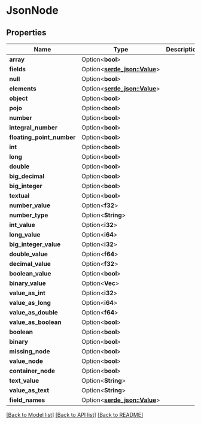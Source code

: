 # JsonNode

## Properties

Name | Type | Description | Notes
------------ | ------------- | ------------- | -------------
**array** | Option<**bool**> |  | [optional]
**fields** | Option<[**serde_json::Value**](.md)> |  | [optional]
**null** | Option<**bool**> |  | [optional]
**elements** | Option<[**serde_json::Value**](.md)> |  | [optional]
**object** | Option<**bool**> |  | [optional]
**pojo** | Option<**bool**> |  | [optional]
**number** | Option<**bool**> |  | [optional]
**integral_number** | Option<**bool**> |  | [optional]
**floating_point_number** | Option<**bool**> |  | [optional]
**int** | Option<**bool**> |  | [optional]
**long** | Option<**bool**> |  | [optional]
**double** | Option<**bool**> |  | [optional]
**big_decimal** | Option<**bool**> |  | [optional]
**big_integer** | Option<**bool**> |  | [optional]
**textual** | Option<**bool**> |  | [optional]
**number_value** | Option<**f32**> |  | [optional]
**number_type** | Option<**String**> |  | [optional]
**int_value** | Option<**i32**> |  | [optional]
**long_value** | Option<**i64**> |  | [optional]
**big_integer_value** | Option<**i32**> |  | [optional]
**double_value** | Option<**f64**> |  | [optional]
**decimal_value** | Option<**f32**> |  | [optional]
**boolean_value** | Option<**bool**> |  | [optional]
**binary_value** | Option<**Vec<String>**> |  | [optional]
**value_as_int** | Option<**i32**> |  | [optional]
**value_as_long** | Option<**i64**> |  | [optional]
**value_as_double** | Option<**f64**> |  | [optional]
**value_as_boolean** | Option<**bool**> |  | [optional]
**boolean** | Option<**bool**> |  | [optional]
**binary** | Option<**bool**> |  | [optional]
**missing_node** | Option<**bool**> |  | [optional]
**value_node** | Option<**bool**> |  | [optional]
**container_node** | Option<**bool**> |  | [optional]
**text_value** | Option<**String**> |  | [optional]
**value_as_text** | Option<**String**> |  | [optional]
**field_names** | Option<[**serde_json::Value**](.md)> |  | [optional]

[[Back to Model list]](../README.md#documentation-for-models) [[Back to API list]](../README.md#documentation-for-api-endpoints) [[Back to README]](../README.md)


